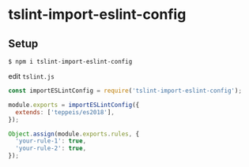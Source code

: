 tslint-import-eslint-config
====

## Setup

```console
$ npm i tslint-import-eslint-config
```

edit `tslint.js`

```js
const importESLintConfig = require('tslint-import-eslint-config');

module.exports = importESLintConfig({
  extends: ['teppeis/es2018'],
});

Object.assign(module.exports.rules, {
  'your-rule-1': true,
  'your-rule-2': true,
});
```

